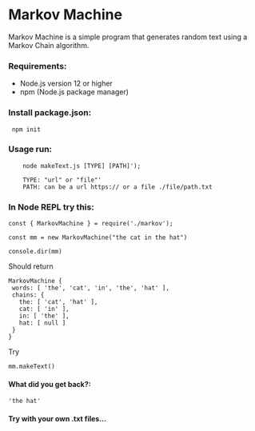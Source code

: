 # Markov Machine
Markov Machine is a simple program that generates random text using a Markov Chain algorithm.

### Requirements:
* Node.js version 12 or higher
* npm (Node.js package manager)
### Install package.json:
```
 npm init
```
### Usage run:
```
    node makeText.js [TYPE] [PATH]');
```
```
    TYPE: "url" or "file"'
    PATH: can be a url https:// or a file ./file/path.txt

```

 ### In Node REPL try this:
 ```
 const { MarkovMachine } = require('./markov');
 ```
 ```
 const mm = new MarkovMachine("the cat in the hat")
 ```
 ```
 console.dir(mm)
 ```
 Should return 
 ```
 MarkovMachine {
  words: [ 'the', 'cat', 'in', 'the', 'hat' ],
  chains: {
    the: [ 'cat', 'hat' ],
    cat: [ 'in' ],
    in: [ 'the' ],
    hat: [ null ]
  }
}
 ```
 Try
 ```
 mm.makeText()
 ```
 #### What did you get back?:
 ```
'the hat'
 ```

 #### Try with your own .txt files... 